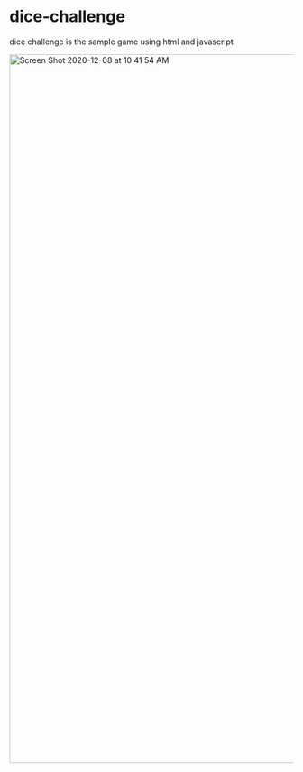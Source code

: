 # dice-challenge
dice challenge is the sample game using html and javascript


<img width="1256" alt="Screen Shot 2020-12-08 at 10 41 54 AM" src="https://user-images.githubusercontent.com/63836841/101505349-40a34a00-3942-11eb-945e-e20dadd061fe.png">
